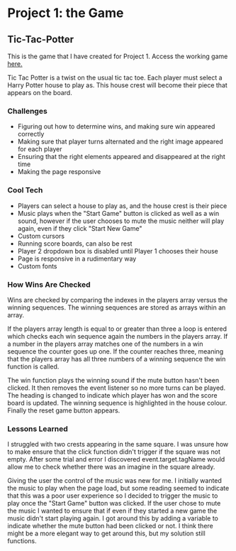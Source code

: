# Project 1: the Game

## Tic-Tac-Potter

This is the game that I have created for Project 1.
Access the working game [here.](https://camillacdc.github.io/tic-tac-toe/)

Tic Tac Potter is a twist on the usual tic tac toe. Each player must select a Harry Potter house to play as. This house crest will become their piece that appears on the board. 

### Challenges

* Figuring out how to determine wins, and making sure win appeared correctly
* Making sure that player turns alternated and the right image appeared for each player
* Ensuring that the right elements appeared and disappeared at the right time
* Making the page responsive

### Cool Tech

* Players can select a house to play as, and the house crest is their piece
* Music plays when the "Start Game" button is clicked as well as a win sound, however if the user chooses to mute the music neither will play again, even if they click "Start New Game"
* Custom cursors
* Running score boards, can also be rest
* Player 2 dropdown box is disabled until Player 1 chooses their house
* Page is responsive in a rudimentary way
* Custom fonts

### How Wins Are Checked

Wins are checked by comparing the indexes in the players array versus the winning sequences. The winning sequences are stored as arrays within an array. 

If the players array length is equal to or greater than three a loop is entered which checks each win sequence again the numbers in the players array. If a number in the players array matches one of the numbers in a win sequence the counter goes up one. If the counter reaches three, meaning that the players array has all three numbers of a winning sequence the win function is called. 

The win function plays the winning sound if the mute button hasn't been clicked. It then removes the event listener so no more turns can be played. The heading is changed to indicate which player has won and the score board is updated. The winning sequence is highlighted in the house colour. Finally the reset game button appears. 

### Lessons Learned

I struggled with two crests appearing in the same square. I was unsure how to make ensure that the click function didn't trigger if the square was not empty. After some trial and error I discovered event.target.tagName would allow me to check whether there was an imagine in the square already. 

Giving the user the control of the music was new for me. I initially wanted the music to play when the page load, but some reading seemed to indicate that this was a poor user experience so I decided to trigger the music to play once the "Start Game" button was clicked. If the user chose to mute the music I wanted to ensure that if even if they started a new game the music didn't start playing again. I got around this by adding a variable to indicate whether the mute button had been clicked or not. I think there might be a more elegant way to get around this, but my solution still functions. 